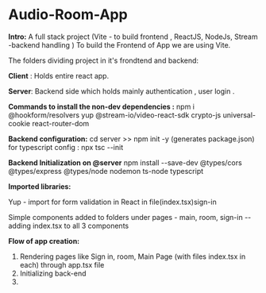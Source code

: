 # Audio-Room-App
**Intro:**
A full stack project (Vite - to build frontend , ReactJS, NodeJs, Stream -backend handling )
To build the Frontend of App we are using Vite.

 
The folders dividing project in it's frondtend and backend:

**Client** : Holds entire react app.

**Server**: Backend side which holds mainly authentication , user login .

**Commands to install the non-dev dependencies :**
npm i @hookform/resolvers 
yup @stream-io/video-react-sdk crypto-js universal-cookie react-router-dom

**Backend configuration:**
cd server  >> npm init -y (generates package.json)
for typescript config : npx tsc --init

**Backend Initialization on @server**
npm install --save-dev @types/cors @types/express @types/node nodemon ts-node typescript


**Imported libraries:**

Yup - import for form validation in React in file(index.tsx)sign-in


Simple components added to folders under pages - main, room, sign-in -- adding index.tsx to all 3 components

**Flow of app creation:**
1. Rendering pages like Sign in, room, Main Page (with files index.tsx in each) through app.tsx file
2. Initializing back-end
3. 
